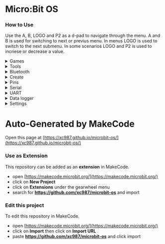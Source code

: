 # Micro:Bit OS
### How to Use
Use the A, B, LOGO and P2 as a d-pad to navigate through the menu.
A and B is used for switching to next or previus menu.
In menus LOGO is used to switch to the next submenu. In some scenarios LOGO and P2 is used to incriese or decrease a value.

<details>
    <summary>Games</summary>
     <ul>
        <li>Space Invaders</li>
        <li>Flappy Bird</li>
        <li>Ping Pong</li>
        <li>Cars game</li>
        <li>Dinosaur game</li>
        <li>Jumping rope</li>
        <li>Pac man</li>
        <li>Tetris</li>
        <li>Tic Tac Toe</li>
        <li>Snake</li>
      </ul> 
</details>
<details>
<summary>Tools</summary>
</details>
<details>
<summary>Bluetooth</summary>
</details>
<details>
<summary>Create</summary>
</details>
<details>
<summary>Pins</summary>
</details>
<details>
<summary>Serial</summary>
</details>
<details>
<summary>UART</summary>
</details>
<details>
<summary>Data logger</summary>
</details>
<details>
<summary>Settings</summary>
   <ul>
      <li>Enable / Disable music</li>
      <li>Change music volume (50-255)</li>
      <li>Change brightness (50-255)</li>
      <li>Change music output (Built-in/P0)</li>
   </ul>
</details>

# Auto-Generated by MakeCode
Open this page at [https://xc987.github.io/microbit-os/](https://xc987.github.io/microbit-os/)

### Use as Extension

This repository can be added as an **extension** in MakeCode.

* open [https://makecode.microbit.org/](https://makecode.microbit.org/)
* click on **New Project**
* click on **Extensions** under the gearwheel menu
* search for **https://github.com/xc987/microbit-os** and import

### Edit this project

To edit this repository in MakeCode.

* open [https://makecode.microbit.org/](https://makecode.microbit.org/)
* click on **Import** then click on **Import URL**
* paste **https://github.com/xc987/microbit-os** and click import

